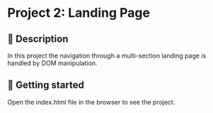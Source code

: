 # Project 2: Landing Page

## :scroll: Description

In this project the navigation through a multi-section landing page is handled by DOM manipulation.

## :rocket: Getting started

Open the index.html file in the browser to see the project.
